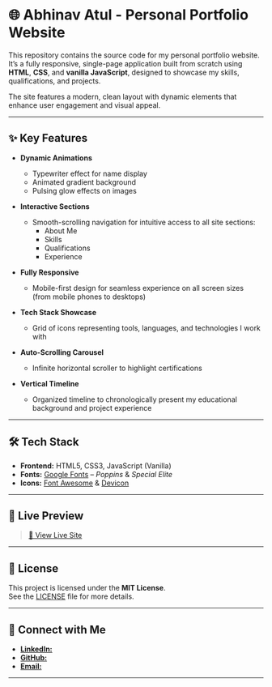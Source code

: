 # 🌐 Abhinav Atul - Personal Portfolio Website

This repository contains the source code for my personal portfolio website. It’s a fully responsive, single-page application built from scratch using **HTML**, **CSS**, and **vanilla JavaScript**, designed to showcase my skills, qualifications, and projects.

The site features a modern, clean layout with dynamic elements that enhance user engagement and visual appeal.

---

## ✨ Key Features

- **Dynamic Animations**
  - Typewriter effect for name display
  - Animated gradient background
  - Pulsing glow effects on images

- **Interactive Sections**
  - Smooth-scrolling navigation for intuitive access to all site sections:
    - About Me
    - Skills
    - Qualifications
    - Experience

- **Fully Responsive**
  - Mobile-first design for seamless experience on all screen sizes (from mobile phones to desktops)

- **Tech Stack Showcase**
  - Grid of icons representing tools, languages, and technologies I work with

- **Auto-Scrolling Carousel**
  - Infinite horizontal scroller to highlight certifications

- **Vertical Timeline**
  - Organized timeline to chronologically present my educational background and project experience

---

## 🛠️ Tech Stack

- **Frontend:** HTML5, CSS3, JavaScript (Vanilla)
- **Fonts:** [Google Fonts](https://fonts.google.com/) – *Poppins* & *Special Elite*
- **Icons:** [Font Awesome](https://fontawesome.com/) & [Devicon](https://devicon.dev/)

---

## 📸 Live Preview

> [🔗 View Live Site](https://abhinav-atul.github.io/Portfolio-Website)  


---

## 📄 License

This project is licensed under the **MIT License**.  
See the [LICENSE](LICENSE) file for more details.

---

## 🤝 Connect with Me

- [**LinkedIn:**](https://www.linkedin.com/in/abhinav-atul)
- [**GitHub:**](https://github.com/abhinavatul)
- [**Email:**](abhinav_atul@outlook.com)

---
